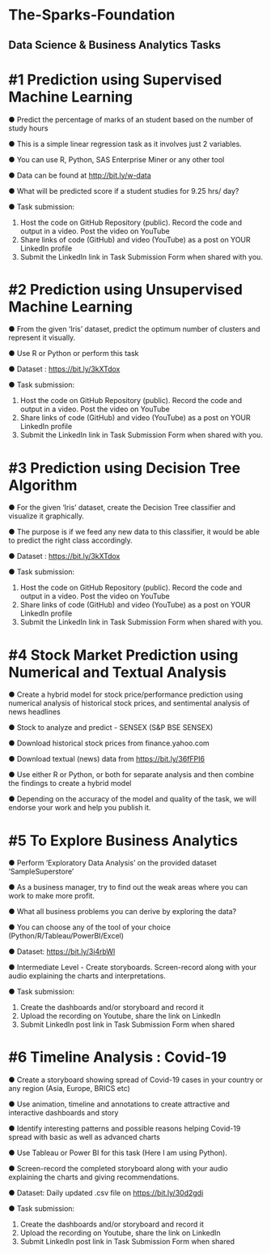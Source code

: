 # The-Sparks-Foundation

## Data Science & Business Analytics Tasks

# #1 Prediction using Supervised Machine Learning
● Predict the percentage of marks of an student based on the number of 
study hours 

● This is a simple linear regression task as it involves just 2 variables.

● You can use R, Python, SAS Enterprise Miner or any other tool 

● Data can be found at http://bit.ly/w-data 

● What will be predicted score if a student studies for 9.25 hrs/ day?

● Task submission: 
1. Host the code on GitHub Repository (public). Record the code and output in a video. Post the video on YouTube
2. Share links of code (GitHub) and video (YouTube) as a post on YOUR LinkedIn profile
3. Submit the LinkedIn link in Task Submission Form when shared with you.

# #2 Prediction using Unsupervised Machine Learning
● From the given ‘Iris’ dataset, predict the optimum number of clusters and represent it visually. 

● Use R or Python or perform this task

● Dataset : https://bit.ly/3kXTdox

● Task submission: 
1. Host the code on GitHub Repository (public). Record the code and output in a video. Post the video on YouTube
2. Share links of code (GitHub) and video (YouTube) as a post on YOUR LinkedIn profile
3. Submit the LinkedIn link in Task Submission Form when shared with you.

# #3 Prediction using Decision Tree Algorithm
● For the given ‘Iris’ dataset, create the Decision Tree classifier and visualize it graphically.

● The purpose is if we feed any new data to this  classifier, it would be able to predict the right class accordingly. 

● Dataset : https://bit.ly/3kXTdox

● Task submission:
1. Host the code on GitHub Repository (public). Record the code and output in a video. Post the video on YouTube 
2. Share links of code (GitHub) and video (YouTube) as a post on YOUR LinkedIn profile 
3. Submit the LinkedIn link in Task Submission Form when shared with you.

# #4 Stock Market Prediction using Numerical and Textual Analysis
● Create a hybrid model for stock price/performance prediction using numerical analysis of historical stock prices, and sentimental analysis of news headlines 

● Stock to analyze and predict - SENSEX (S&P BSE SENSEX) 

● Download historical stock prices from finance.yahoo.com 

● Download textual (news) data from https://bit.ly/36fFPI6 

● Use either R or Python, or both for separate analysis and then combine the findings to create a hybrid model 

● Depending on the accuracy of the model and quality of the task, we will endorse your work and help you publish it.

# #5 To Explore Business Analytics
● Perform ‘Exploratory Data Analysis’ on the provided dataset  ‘SampleSuperstore’ 

● As a business manager, try to find out the weak areas where you can work to make more profit.  

● What all business problems you can derive by exploring the  data? 

● You can choose any of the tool of your choice  (Python/R/Tableau/PowerBI/Excel) 

● Dataset: https://bit.ly/3i4rbWl 

● Intermediate Level - Create storyboards. Screen-record along with your audio explaining the charts and interpretations. 

● Task submission: 
1. Create the dashboards and/or storyboard and record it 
2. Upload the recording on Youtube, share the link on LinkedIn 
3. Submit LinkedIn post link in Task Submission Form when shared

# #6 Timeline Analysis : Covid-19
● Create a storyboard showing spread of Covid-19 cases in your country or any region (Asia, Europe, BRICS etc) 

● Use animation, timeline and annotations to create attractive and interactive dashboards and story 

● Identify interesting patterns and possible reasons helping Covid-19 spread with basic as well as advanced charts 

● Use Tableau or Power BI for this task (Here I am using Python).

● Screen-record the completed storyboard along with your audio explaining the charts and giving recommendations. 

● Dataset: Daily updated .csv file on https://bit.ly/30d2gdi 

● Task submission: 
1. Create the dashboards and/or storyboard and record it 
2. Upload the recording on Youtube, share the link on LinkedIn 
3. Submit LinkedIn post link in Task Submission Form when shared
